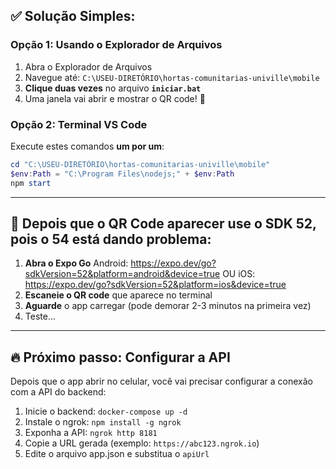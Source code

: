 ## ✅ Solução Simples:

### **Opção 1: Usando o Explorador de Arquivos**

1. Abra o Explorador de Arquivos
2. Navegue até: `C:\USEU-DIRETÓRIO\hortas-comunitarias-univille\mobile`
3. **Clique duas vezes** no arquivo **`iniciar.bat`** 
4. Uma janela vai abrir e mostrar o QR code! 📱

### **Opção 2: Terminal VS Code**

Execute estes comandos **um por um**:

```powershell
cd "C:\USEU-DIRETÓRIO\hortas-comunitarias-univille\mobile"
$env:Path = "C:\Program Files\nodejs;" + $env:Path
npm start
```

---

## 📱 Depois que o QR Code aparecer use o SDK 52, pois o 54 está dando problema:

1. **Abra o Expo Go** Android: https://expo.dev/go?sdkVersion=52&platform=android&device=true OU iOS: https://expo.dev/go?sdkVersion=52&platform=ios&device=true
2. **Escaneie o QR code** que aparece no terminal
3. **Aguarde** o app carregar (pode demorar 2-3 minutos na primeira vez)
4. Teste...

---

## 🔥 Próximo passo: Configurar a API

Depois que o app abrir no celular, você vai precisar configurar a conexão com a API do backend:

1. Inicie o backend: `docker-compose up -d`
2. Instale o ngrok: `npm install -g ngrok`
3. Exponha a API: `ngrok http 8181`
4. Copie a URL gerada (exemplo: `https://abc123.ngrok.io`)
5. Edite o arquivo app.json e substitua o `apiUrl`
